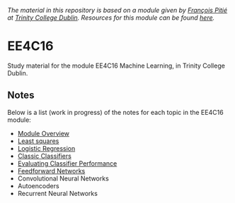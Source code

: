 *The material in this repository is based on a module given by [François Pitié](https://francois.pitie.net/) at [Trinity College Dublin](https://www.tcd.ie). Resources for this module can be found [here](https://github.com/frcs/EE4C16).*

# EE4C16
Study material for the module EE4C16 Machine Learning, in Trinity College Dublin.

## Notes
Below is a list (work in progress) of the notes for each topic in the EE4C16 module:
* [Module Overview](https://github.com/nating/EE4C16/blob/master/notes/0-module-overview.md)
* [Least squares](https://github.com/nating/EE4C16/blob/master/notes/1-least-squares.md)
* [Logistic Regression](https://github.com/nating/EE4C16/blob/master/notes/2-logistic-regression.md)
* [Classic Classifiers](https://github.com/nating/EE4C16/blob/master/notes/3-classic-classifiers.md)
* [Evaluating Classifier Performance](https://github.com/nating/EE4C16/blob/master/notes/4-evaluating-classifier-performance.md)
* [Feedforward Networks](https://github.com/nating/EE4C16/blob/master/notes/5-feedforward-networks.md)
* Convolutional Neural Networks
* Autoencoders
* Recurrent Neural Networks
